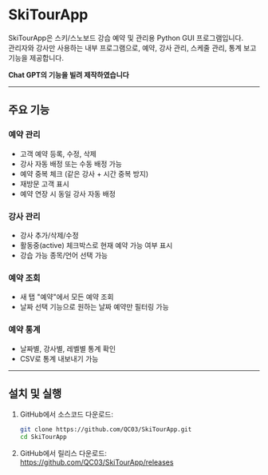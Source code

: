 # SkiTourApp

SkiTourApp은 스키/스노보드 강습 예약 및 관리용 Python GUI 프로그램입니다.  
관리자와 강사만 사용하는 내부 프로그램으로, 예약, 강사 관리, 스케줄 관리, 통계 보고 기능을 제공합니다.

**Chat GPT의 기능을 빌려 제작하였습니다**

---

## 주요 기능

### 예약 관리
- 고객 예약 등록, 수정, 삭제
- 강사 자동 배정 또는 수동 배정 가능
- 예약 중복 체크 (같은 강사 + 시간 중복 방지)
- 재방문 고객 표시
- 예약 연장 시 동일 강사 자동 배정

### 강사 관리
- 강사 추가/삭제/수정
- 활동중(active) 체크박스로 현재 예약 가능 여부 표시
- 강습 가능 종목/언어 선택 가능

### 예약 조회
- 새 탭 "예약"에서 모든 예약 조회
- 날짜 선택 기능으로 원하는 날짜 예약만 필터링 가능

### 예약 통계
- 날짜별, 강사별, 레벨별 통계 확인
- CSV로 통계 내보내기 가능

---

## 설치 및 실행

1. GitHub에서 소스코드 다운로드:
   ```bash
   git clone https://github.com/QC03/SkiTourApp.git
   cd SkiTourApp

2. GitHub에서 릴리스 다운로드:  
    https://github.com/QC03/SkiTourApp/releases